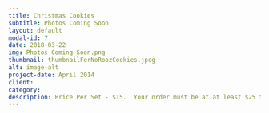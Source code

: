 ```yaml
---
title: Christmas Cookies
subtitle: Photos Coming Soon
layout: default
modal-id: 7
date: 2018-03-22
img: Photos Coming Soon.png
thumbnail: thumbnailForNoRoozCookies.jpeg
alt: image-alt
project-date: April 2014
client: 
category: 
description: Price Per Set - $15.  Your order must be at at least $25 to qualify for free delivery. 
---
```

